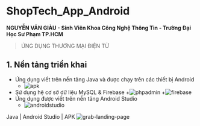 # ShopTech_App_Android
**NGUYỄN VĂN GIÀU - Sinh Viên Khoa Công Nghệ Thông Tin - Trường Đại Học Sư Phạm TP.HCM**
> ỨNG DỤNG THƯƠNG MẠI ĐIỆN TỬ

## 1. Nền tảng triển khai
- Ứng dụng viết trên nền tảng Java và được chạy trên các thiết bị Android
  + ![apk](https://user-images.githubusercontent.com/75024999/126861757-c813db29-1df7-46e6-bcb0-45095ed24ea1.jpg)
- Sử dụng hệ cơ sở dữ liệu MySQL & Firebase
  +![phpadmin](https://user-images.githubusercontent.com/75024999/126861830-45451e7e-f7cd-42ee-87d6-221f8bbe32fc.jpg)
  +![firebase](https://user-images.githubusercontent.com/75024999/126861892-d3cb1a62-b83d-485c-936f-fdf025d509fd.png)
- Ứng dụng được viết trên nền tảng Android Studio
  + ![androidstudio](https://user-images.githubusercontent.com/75024999/126862027-d2b66656-2a73-43ec-82d1-41002c66e2fc.png)

Java | Android Studio | APK 
![grab-landing-page](https://github.com/vangiaurecca/ShopTech_App_Android/blob/main/demo_app.gif)
